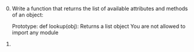 0. Write a function that returns the list of available attributes and methods of an object:

	Prototype: def lookup(obj):
	Returns a list object
	You are not allowed to import any module

1. 
